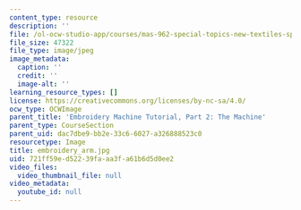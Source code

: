 ```yaml
---
content_type: resource
description: ''
file: /ol-ocw-studio-app/courses/mas-962-special-topics-new-textiles-spring-2010/721ff59ed52239faaa3fa61b6d5d0ee2_embroidery_arm.jpg
file_size: 47322
file_type: image/jpeg
image_metadata:
  caption: ''
  credit: ''
  image-alt: ''
learning_resource_types: []
license: https://creativecommons.org/licenses/by-nc-sa/4.0/
ocw_type: OCWImage
parent_title: 'Embroidery Machine Tutorial, Part 2: The Machine'
parent_type: CourseSection
parent_uid: dac7dbe9-bb2e-33c6-6027-a326888523c0
resourcetype: Image
title: embroidery_arm.jpg
uid: 721ff59e-d522-39fa-aa3f-a61b6d5d0ee2
video_files:
  video_thumbnail_file: null
video_metadata:
  youtube_id: null
---
```

